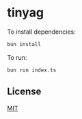 # tinyag

To install dependencies:

```bash
bun install
```

To run:

```bash
bun run index.ts
```

## License

[MIT](https://choosealicense.com/licenses/mit/)
